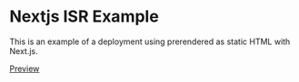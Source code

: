 # Nextjs ISR Example

This is an example of a deployment using prerendered as static HTML with Next.js.

[Preview](wnextjs-isr-example-hsk-kr.vercel.app)
